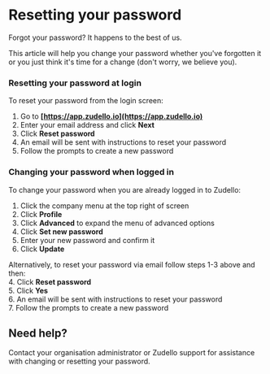 # Resetting your password

Forgot your password? It happens to the best of us. 

This article will help you change your password whether you've forgotten it or you just think it's time for a change (don't worry, we believe you).

### Resetting your password at login

To reset your password from the login screen:

1. Go to **[https://app.zudello.io](https://app.zudello.io)**
2. Enter your email address and click **Next**
4. Click **Reset password** 
5. An email will be sent with instructions to reset your password
6. Follow the prompts to create a new password

### Changing your password when logged in

To change your password when you are already logged in to Zudello:

1. Click the company menu at the top right of screen
2. Click **Profile** 
3. Click **Advanced** to expand the menu of advanced options
4. Click **Set new password**
5. Enter your new password and confirm it
6. Click **Update**

Alternatively, to reset your password via email follow steps 1-3 above and then:  
	4. Click **Reset password**  
	5. Click **Yes**  
	6. An email will be sent with instructions to reset your password  
	7. Follow the prompts to create a new password

## Need help?

Contact your organisation administrator or Zudello support for assistance with changing or resetting your password.